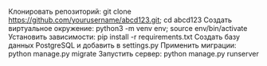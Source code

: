 Клонировать репозиторий: git clone https://github.com/yourusername/abcd123.git;  cd abcd123
Создать виртуальное окружение: python3 -m venv env;  source env/bin/activate
Установить зависимости: pip install -r requirements.txt
Создать базу данных PostgreSQL и добавить в settings.py
Применить миграции: python manage.py migrate
Запустить сервер: python manage.py runserver
